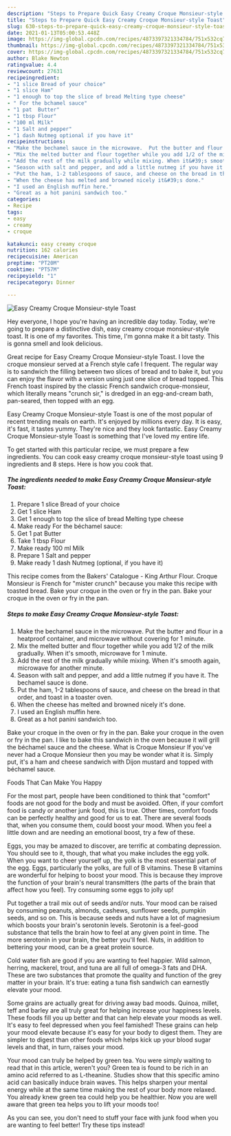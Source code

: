 ```yaml
---
description: "Steps to Prepare Quick Easy Creamy Croque Monsieur-style Toast"
title: "Steps to Prepare Quick Easy Creamy Croque Monsieur-style Toast"
slug: 630-steps-to-prepare-quick-easy-creamy-croque-monsieur-style-toast
date: 2021-01-13T05:00:53.448Z
image: https://img-global.cpcdn.com/recipes/4873397321334784/751x532cq70/easy-creamy-croque-monsieur-style-toast-recipe-main-photo.jpg
thumbnail: https://img-global.cpcdn.com/recipes/4873397321334784/751x532cq70/easy-creamy-croque-monsieur-style-toast-recipe-main-photo.jpg
cover: https://img-global.cpcdn.com/recipes/4873397321334784/751x532cq70/easy-creamy-croque-monsieur-style-toast-recipe-main-photo.jpg
author: Blake Newton
ratingvalue: 4.4
reviewcount: 27631
recipeingredient:
- "1 slice Bread of your choice"
- "1 slice Ham"
- "1 enough to top the slice of bread Melting type cheese"
- " For the bchamel sauce"
- "1 pat  Butter"
- "1 tbsp Flour"
- "100 ml Milk"
- "1 Salt and pepper"
- "1 dash Nutmeg optional if you have it"
recipeinstructions:
- "Make the bechamel sauce in the microwave.  Put the butter and flour in a heatproof container, and microwave without covering for 1 minute."
- "Mix the melted butter and flour together while you add 1/2 of the milk gradually. When it&#39;s smooth, microwave for 1 minute."
- "Add the rest of the milk gradually while mixing. When it&#39;s smooth again, microwave for another minute."
- "Season with salt and pepper, and add a little nutmeg if you have it. The bechamel sauce is done."
- "Put the ham, 1-2 tablespoons of sauce, and cheese on the bread in that order, and toast in a toaster oven."
- "When the cheese has melted and browned nicely it&#39;s done."
- "I used an English muffin here."
- "Great as a hot panini sandwich too."
categories:
- Recipe
tags:
- easy
- creamy
- croque

katakunci: easy creamy croque 
nutrition: 162 calories
recipecuisine: American
preptime: "PT20M"
cooktime: "PT57M"
recipeyield: "1"
recipecategory: Dinner

---
```



![Easy Creamy Croque Monsieur-style Toast](https://img-global.cpcdn.com/recipes/4873397321334784/751x532cq70/easy-creamy-croque-monsieur-style-toast-recipe-main-photo.jpg)

Hey everyone, I hope you're having an incredible day today. Today, we're going to prepare a distinctive dish, easy creamy croque monsieur-style toast. It is one of my favorites. This time, I'm gonna make it a bit tasty. This is gonna smell and look delicious.

Great recipe for Easy Creamy Croque Monsieur-style Toast. I love the croque monsieur served at a French style cafe I frequent. The regular way is to sandwich the filling between two slices of bread and to bake it, but you can enjoy the flavor with a version using just one slice of bread topped. This French toast inspired by the classic French sandwich croque-monsieur, which literally means &#34;crunch sir,&#34; is dredged in an egg-and-cream bath, pan-seared, then topped with an egg.

Easy Creamy Croque Monsieur-style Toast is one of the most popular of recent trending meals on earth. It's enjoyed by millions every day. It is easy, it's fast, it tastes yummy. They're nice and they look fantastic. Easy Creamy Croque Monsieur-style Toast is something that I've loved my entire life.


To get started with this particular recipe, we must prepare a few ingredients. You can cook easy creamy croque monsieur-style toast using 9 ingredients and 8 steps. Here is how you cook that.

<!--inarticleads1-->

##### The ingredients needed to make Easy Creamy Croque Monsieur-style Toast:

1. Prepare 1 slice Bread of your choice
1. Get 1 slice Ham
1. Get 1 enough to top the slice of bread Melting type cheese
1. Make ready  For the béchamel sauce:
1. Get 1 pat  Butter
1. Take 1 tbsp Flour
1. Make ready 100 ml Milk
1. Prepare 1 Salt and pepper
1. Make ready 1 dash Nutmeg (optional, if you have it)


This recipe comes from the Bakers&#39; Catalogue - King Arthur Flour. Croque Monsieur is French for &#34;mister crunch&#34; because you make this recipe with toasted bread. Bake your croque in the oven or fry in the pan. Bake your croque in the oven or fry in the pan. 

<!--inarticleads2-->

##### Steps to make Easy Creamy Croque Monsieur-style Toast:

1. Make the bechamel sauce in the microwave.  Put the butter and flour in a heatproof container, and microwave without covering for 1 minute.
1. Mix the melted butter and flour together while you add 1/2 of the milk gradually. When it&#39;s smooth, microwave for 1 minute.
1. Add the rest of the milk gradually while mixing. When it&#39;s smooth again, microwave for another minute.
1. Season with salt and pepper, and add a little nutmeg if you have it. The bechamel sauce is done.
1. Put the ham, 1-2 tablespoons of sauce, and cheese on the bread in that order, and toast in a toaster oven.
1. When the cheese has melted and browned nicely it&#39;s done.
1. I used an English muffin here.
1. Great as a hot panini sandwich too.


Bake your croque in the oven or fry in the pan. Bake your croque in the oven or fry in the pan. I like to bake this sandwich in the oven because it will grill the béchamel sauce and the cheese. What is Croque Monsieur If you&#39;ve never had a Croque Monsieur then you may be wonder what it is. Simply put, it&#39;s a ham and cheese sandwich with Dijon mustard and topped with béchamel sauce. 

Foods That Can Make You Happy


For the most part, people have been conditioned to think that "comfort" foods are not good for the body and must be avoided. Often, if your comfort food is candy or another junk food, this is true. Other times, comfort foods can be perfectly healthy and good for us to eat. There are several foods that, when you consume them, could boost your mood. When you feel a little down and are needing an emotional boost, try a few of these.

Eggs, you may be amazed to discover, are terrific at combating depression. You should see to it, though, that what you make includes the egg yolk. When you want to cheer yourself up, the yolk is the most essential part of the egg. Eggs, particularly the yolks, are full of B vitamins. These B vitamins are wonderful for helping to boost your mood. This is because they improve the function of your brain's neural transmitters (the parts of the brain that affect how you feel). Try consuming some eggs to jolly up!

Put together a trail mix out of seeds and/or nuts. Your mood can be raised by consuming peanuts, almonds, cashews, sunflower seeds, pumpkin seeds, and so on. This is because seeds and nuts have a lot of magnesium which boosts your brain's serotonin levels. Serotonin is a feel-good substance that tells the brain how to feel at any given point in time. The more serotonin in your brain, the better you'll feel. Nuts, in addition to bettering your mood, can be a great protein source.

Cold water fish are good if you are wanting to feel happier. Wild salmon, herring, mackerel, trout, and tuna are all full of omega-3 fats and DHA. These are two substances that promote the quality and function of the grey matter in your brain. It's true: eating a tuna fish sandwich can earnestly elevate your mood. 

Some grains are actually great for driving away bad moods. Quinoa, millet, teff and barley are all truly great for helping increase your happiness levels. These foods fill you up better and that can help elevate your moods as well. It's easy to feel depressed when you feel famished! These grains can help your mood elevate because it's easy for your body to digest them. They are simpler to digest than other foods which helps kick up your blood sugar levels and that, in turn, raises your mood.

Your mood can truly be helped by green tea. You were simply waiting to read that in this article, weren't you? Green tea is found to be rich in an amino acid referred to as L-theanine. Studies show that this specific amino acid can basically induce brain waves. This helps sharpen your mental energy while at the same time making the rest of your body more relaxed. You already knew green tea could help you be healthier. Now you are well aware that green tea helps you to lift your moods too!

As you can see, you don't need to stuff your face with junk food when you are wanting to feel better! Try  these tips  instead!

